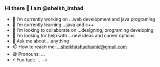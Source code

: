 ### Hi there 👋 I am @sheikh_irshad



- 🔭 I’m currently working on ...web development and java programing
- 🌱 I’m currently learning ...java and c++
- 👯 I’m looking to collaborate on ...designing, programing developing
- 🤔 I’m looking for help with ...new ideas and career options
- 💬 Ask me about ...anything
- 📫 How to reach me: ...sheikhirshadhamid@gmail.com
- 😄 Pronouns: ...
- ⚡ Fun fact: ...
-->
